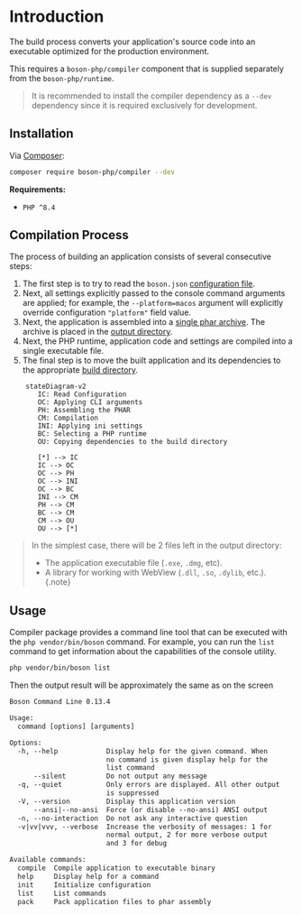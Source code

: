 # Introduction

The build process converts your application's source code into an executable 
optimized for the production environment. 

This requires a `boson-php/compiler` component that is supplied separately 
from the `boson-php/runtime`.

> It is recommended to install the compiler dependency as a `--dev` 
> dependency since it is required exclusively for development.

## Installation

Via [Composer](https://getcomposer.org/doc/01-basic-usage.md#installing-dependencies):

```bash
composer require boson-php/compiler --dev
```

**Requirements:**

* `PHP ^8.4`

## Compilation Process

The process of building an application consists of 
several consecutive steps:

1. The first step is to try to read the `boson.json` 
   [configuration file](../06.deploy/compiler-configuration.md).
2. Next, all settings explicitly passed to the console command arguments are 
   applied; for example, the `--platform=macos` argument will explicitly 
   override configuration `"platform"` field value.
3. Next, the application is assembled into a [single phar archive](https://www.php.net/manual/en/book.phar.php). 
   The archive is placed in the 
   [output directory](../06.deploy/compiler-configuration.md#output).
4. Next, the PHP runtime, application code and settings are compiled into a 
   single executable file.
5. The final step is to move the built application and its dependencies to 
   the appropriate [build directory](../06.deploy/compiler-configuration.md#output).

```mermaid
    stateDiagram-v2
       IC: Read Configuration
       OC: Applying CLI arguments
       PH: Assembling the PHAR
       CM: Compilation
       INI: Applying ini settings
       BC: Selecting a PHP runtime
       OU: Copying dependencies to the build directory

       [*] --> IC
       IC --> OC
       OC --> PH
       OC --> INI
       OC --> BC
       INI --> CM
       PH --> CM
       BC --> CM
       CM --> OU
       OU --> [*]
```

> In the simplest case, there will be 2 files left in 
> the output directory:
> - The application executable file (`.exe`, `.dmg`, etc).
> - A library for working with WebView (`.dll`, `.so`, `.dylib`, etc.).
{.note}

## Usage

Compiler package provides a command line tool that can be executed with the 
`php vendor/bin/boson` command. For example, you can run the `list` command to 
get information about the capabilities of the console utility.

```bash
php vendor/bin/boson list
```

Then the output result will be approximately the same as on the screen

```html
Boson Command Line 0.13.4

Usage:
  command [options] [arguments]

Options:
  -h, --help            Display help for the given command. When 
                        no command is given display help for the 
                        list command
      --silent          Do not output any message
  -q, --quiet           Only errors are displayed. All other output 
                        is suppressed
  -V, --version         Display this application version
      --ansi|--no-ansi  Force (or disable --no-ansi) ANSI output
  -n, --no-interaction  Do not ask any interactive question
  -v|vv|vvv, --verbose  Increase the verbosity of messages: 1 for 
                        normal output, 2 for more verbose output 
                        and 3 for debug

Available commands:
  compile  Compile application to executable binary
  help     Display help for a command
  init     Initialize configuration
  list     List commands
  pack     Pack application files to phar assembly
```
